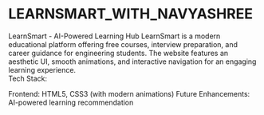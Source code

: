# LEARNSMART_WITH_NAVYASHREE
LearnSmart - AI-Powered Learning Hub   LearnSmart is a modern educational platform offering free courses, interview preparation, and career guidance for engineering students. The website features an aesthetic UI, smooth animations, and interactive navigation for an engaging learning experience.  
 Tech Stack:

Frontend: HTML5, CSS3 (with modern animations)
Future Enhancements: AI-powered learning recommendation
